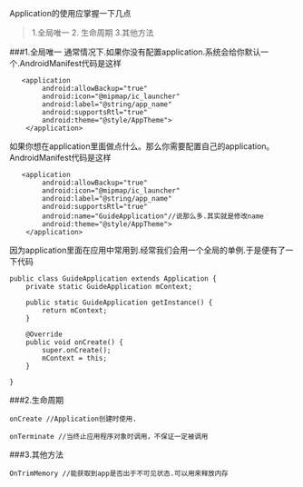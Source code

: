 Application的使用应掌握一下几点

>  1.全局唯一
>  2. 生命周期
>  3.其他方法

###1.全局唯一
通常情况下.如果你没有配置application.系统会给你默认一个.AndroidManifest代码是这样
```
   <application
        android:allowBackup="true"
        android:icon="@mipmap/ic_launcher"
        android:label="@string/app_name"
        android:supportsRtl="true"
        android:theme="@style/AppTheme">
    </application>
```
如果你想在application里面做点什么。那么你需要配置自己的application。AndroidManifest代码是这样
```
   <application
        android:allowBackup="true"
        android:icon="@mipmap/ic_launcher"
        android:label="@string/app_name"
        android:supportsRtl="true"
        android:name="GuideApplication"//说那么多.其实就是修改name
        android:theme="@style/AppTheme">
    </application>
```
因为application里面在应用中常用到.经常我们会用一个全局的单例.于是便有了一下代码
```
public class GuideApplication extends Application {
    private static GuideApplication mContext;

    public static GuideApplication getInstance() {
        return mContext;
    }

    @Override
    public void onCreate() {
        super.onCreate();
        mContext = this;
    }

}
```
###2.生命周期
```
onCreate //Application创建时使用.
```

```
onTerminate //当终止应用程序对象时调用，不保证一定被调用
```

###3.其他方法
```
OnTrimMemory //能获取到app是否出于不可见状态.可以用来释放内存
```


